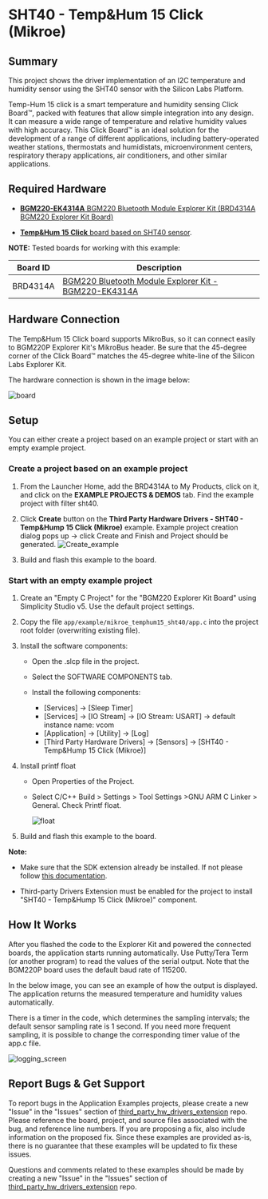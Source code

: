 # SHT40 - Temp&Hum 15 Click (Mikroe) #

## Summary ##

This project shows the driver implementation of an I2C temperature and humidity sensor using the SHT40 sensor with the Silicon Labs Platform.

Temp-Hum 15 click is a smart temperature and humidity sensing Click Board™, packed with features that allow simple integration into any design. It can measure a wide range of temperature and relative humidity values with high accuracy. This Click Board™ is an ideal solution for the development of a range of different applications, including battery-operated weather stations, thermostats and humidistats, microenvironment centers, respiratory therapy applications, air conditioners, and other similar applications.

## Required Hardware ##

- [**BGM220-EK4314A** BGM220 Bluetooth Module Explorer Kit (BRD4314A BGM220 Explorer Kit Board)](https://www.silabs.com/development-tools/wireless/bluetooth/bgm220-explorer-kit)

- [**Temp&Hum 15 Click** board based on SHT40 sensor](https://www.mikroe.com/temphum-15-click).

**NOTE:**
Tested boards for working with this example:

| Board ID | Description  |
| ---------------------- | ------ |
| BRD4314A | [BGM220 Bluetooth Module Explorer Kit - BGM220-EK4314A](https://www.silabs.com/development-tools/wireless/bluetooth/bgm220-explorer-kit?tab=overview)  |

## Hardware Connection ##

The Temp&Hum 15 Click board supports MikroBus, so it can connect easily to BGM220P Explorer Kit's MikroBus header. Be sure that the 45-degree corner of the Click Board™ matches the 45-degree white-line of the Silicon Labs Explorer Kit.

The hardware connection is shown in the image below:

![board](image/hardware_connection.png)

## Setup ##

You can either create a project based on an example project or start with an empty example project.

### Create a project based on an example project ###

1. From the Launcher Home, add the BRD4314A to My Products, click on it, and click on the **EXAMPLE PROJECTS & DEMOS** tab. Find the example project with filter sht40.

2. Click **Create** button on the **Third Party Hardware Drivers - SHT40 - Temp&Hump 15 Click (Mikroe)** example. Example project creation dialog pops up -> click Create and Finish and Project should be generated.
![Create_example](image/create_example.png)

3. Build and flash this example to the board.

### Start with an empty example project ###

1. Create an "Empty C Project" for the "BGM220 Explorer Kit Board" using Simplicity Studio v5. Use the default project settings.

2. Copy the file `app/example/mikroe_temphum15_sht40/app.c` into the project root folder (overwriting existing file).

3. Install the software components:

    - Open the .slcp file in the project.

    - Select the SOFTWARE COMPONENTS tab.

    - Install the following components:

        - [Services] → [Sleep Timer]
        - [Services] → [IO Stream] → [IO Stream: USART] → default instance name: vcom
        - [Application] → [Utility] → [Log]
        - [Third Party Hardware Drivers] → [Sensors] → [SHT40 - Temp&Hump 15 Click (Mikroe)]

4. Install printf float

    - Open Properties of the Project.

    - Select C/C++ Build > Settings > Tool Settings >GNU ARM C Linker > General. Check Printf float.

        ![float](image/float.png)

5. Build and flash this example to the board.

**Note:**

- Make sure that the SDK extension already be installed. If not please follow [this documentation](https://github.com/SiliconLabs/third_party_hw_drivers_extension/blob/master/README.md#how-to-add-to-simplicity-studio-ide).

- Third-party Drivers Extension must be enabled for the project to install "SHT40 - Temp&Hump 15 Click (Mikroe)" component.

## How It Works ##

After you flashed the code to the Explorer Kit and powered the connected boards, the application starts running automatically. Use Putty/Tera Term (or another program) to read the values of the serial output. Note that the BGM220P board uses the default baud rate of 115200.

In the below image, you can see an example of how the output is displayed. The application returns the measured temperature and humidity values automatically.

There is a timer in the code, which determines the sampling intervals; the default sensor sampling rate is 1 second. If you need more frequent sampling, it is possible to change the corresponding timer value of the app.c file.

![logging_screen](image/log.png)

## Report Bugs & Get Support ##

To report bugs in the Application Examples projects, please create a new "Issue" in the "Issues" section of [third_party_hw_drivers_extension](https://github.com/SiliconLabs/third_party_hw_drivers_extension) repo. Please reference the board, project, and source files associated with the bug, and reference line numbers. If you are proposing a fix, also include information on the proposed fix. Since these examples are provided as-is, there is no guarantee that these examples will be updated to fix these issues.

Questions and comments related to these examples should be made by creating a new "Issue" in the "Issues" section of [third_party_hw_drivers_extension](https://github.com/SiliconLabs/third_party_hw_drivers_extension) repo.
